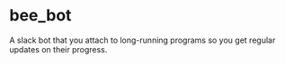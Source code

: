 # bee_bot
A slack bot that you attach to long-running programs so you get regular updates on their progress.
